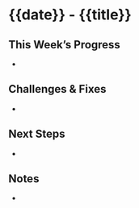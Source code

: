 # {{date}} - {{title}}

## This Week’s Progress  
-  

## Challenges & Fixes  
-  

## Next Steps  
-  

## Notes  
-  
